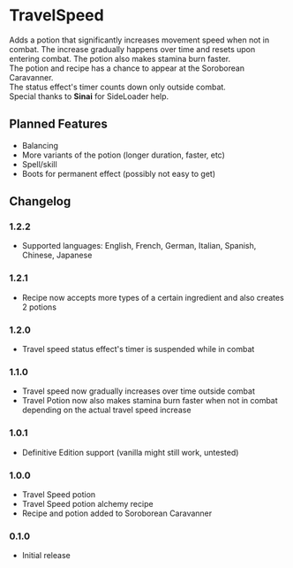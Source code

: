 # TravelSpeed

Adds a potion that significantly increases movement speed when not in combat. The increase gradually happens over time and resets upon entering combat. The potion also makes stamina burn faster.  
The potion and recipe has a chance to appear at the Soroborean Caravanner.  
The status effect's timer counts down only outside combat.  
Special thanks to **Sinai** for SideLoader help.

## Planned Features
- Balancing
- More variants of the potion (longer duration, faster, etc)
- Spell/skill
- Boots for permanent effect (possibly not easy to get)

## Changelog

### 1.2.2
- Supported languages: English, French, German, Italian, Spanish, Chinese, Japanese

### 1.2.1
- Recipe now accepts more types of a certain ingredient and also creates 2 potions

### 1.2.0
- Travel speed status effect's timer is suspended while in combat

### 1.1.0
- Travel speed now gradually increases over time outside combat
- Travel Potion now also makes stamina burn faster when not in combat depending on the actual travel speed increase

### 1.0.1
- Definitive Edition support (vanilla might still work, untested)

### 1.0.0
- Travel Speed potion
- Travel Speed potion alchemy recipe
- Recipe and potion added to Soroborean Caravanner

### 0.1.0
- Initial release